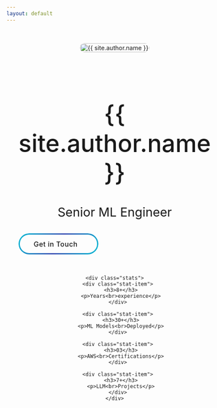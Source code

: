 ```yaml
---
layout: default
---
```


<div class="profile-page">
 

  <div class="profile-content">
    <div class="profile-header">
      <div class="text-content">
        <h1 class="name">{{ site.author.name }}</h1>
        <h2 class="title">Senior ML Engineer</h2>
        <div class="button-group">
          <a href="mailto:{{ site.author.email }}" class="cta-button">
            <div class="button-content">
              <span class="button-text">Get in Touch</span>
              <i class="fas fa-envelope"></i>
            </div>
          </a>
        </div>
      </div>
      <div class="profile-image">
        <img src="https://i.ibb.co/KGF2CLs/murtaza.jpg" alt="{{ site.author.name }}" />
      </div>
    </div>

    <div class="stats">
      <div class="stat-item">
        <h3>8+</h3>
        <p>Years<br>experience</p>
      </div>
      
      <div class="stat-item">
        <h3>30+</h3>
        <p>ML Models<br>Deployed</p>
      </div>
      
      <div class="stat-item">
        <h3>03</h3>
        <p>AWS<br>Certifications</p>
      </div>
      
      <div class="stat-item">
        <h3>7+</h3>
        <p>LLM<br>Projects</p>
      </div>
    </div>
  </div>
</div>

<style>
.profile-page {
  display: flex;
  flex-direction: column;
  align-items: center;
  padding: 2rem;
  max-width: 1200px;
  margin: 0 auto;
}

.social-links {
  display: flex;
  gap: 1.5rem;
  margin-bottom: 2rem;
}

.social-icon {
  width: 45px;
  height: 45px;
  border: 2px solid var(--text-color);
  border-radius: 50%;
  display: flex;
  align-items: center;
  justify-content: center;
  color: var(--text-color);
  font-size: 1.2rem;
  transition: all 0.3s ease;
}

.social-icon:hover {
  background-color: var(--text-color);
  color: var(--bg-color);
  transform: translateY(-3px);
}

.profile-content {
  text-align: center;
  width: 100%;
}

.profile-header {
  display: flex;
  align-items: center;
  justify-content: space-between;
  margin-bottom: 3rem;
  gap: 2rem;
}

.text-content {
  flex: 1;
  text-align: left;
}

.profile-image {
  flex: 1;
  max-width: 300px;
}

.profile-image img {
  width: 100%;
  height: auto;
  border-radius: 20px;
  transition: transform 0.3s ease;
}

.profile-image img:hover {
  transform: translateY(-5px);
}

.name {
  font-size: 3.5rem;
  font-weight: 500;
  margin-bottom: 0.5rem;
  color: var(--text-color);
}

.title {
  font-size: 1.8rem;
  color: var(--secondary);
  font-weight: 400;
  margin-bottom: 2rem;
}

.button-group {
  display: flex;
  gap: 1.5rem;
  margin-top: 2rem;
  align-items: center;
}

.cta-button {
  display: inline-block;
  padding: 0.9rem 2.2rem;
  text-decoration: none;
  font-weight: 500;
  transition: all 0.4s cubic-bezier(0.175, 0.885, 0.32, 1.275);
  position: relative;
  color: var(--text-color);
  background: var(--bg-color);
  border: none;
  z-index: 1;
  border-radius: 50px;
}

.cta-button::before {
  content: '';
  position: absolute;
  inset: 0;
  border-radius: 50px;
  padding: 3px;
  background: linear-gradient(120deg, #00bcd4 0%, #3f51b5 50%, #00bcd4 100%);
  -webkit-mask: 
    linear-gradient(#fff 0 0) content-box, 
    linear-gradient(#fff 0 0);
  -webkit-mask-composite: xor;
  mask-composite: exclude;
  pointer-events: none;
}

.button-content {
  display: flex;
  align-items: center;
  justify-content: center;
  gap: 0.8rem;
  position: relative;
}

.button-text {
  font-size: 1rem;
  letter-spacing: 0.5px;
}

.cta-button i {
  font-size: 1.1rem;
  transition: transform 0.4s ease;
}

.cta-button:hover {
  transform: translateY(-2px);
}

.cta-button:hover::before {
  background: linear-gradient(120deg, #3f51b5 0%, #00bcd4 50%, #3f51b5 100%);
}

.cta-button:hover i {
  transform: scale(1.1);
}

.stats {
  display: flex;
  justify-content: center;
  gap: 4rem;
  flex-wrap: wrap;
  margin-top: 4rem;
  padding: 0 2rem;
}

.stat-item {
  text-align: center;
}

.stat-item h3 {
  font-size: 2.5rem;
  font-weight: 500;
  margin-bottom: 0.5rem;
  color: var(--text-color);
}

.stat-item p {
  font-size: 1.1rem;
  color: var(--secondary);
  line-height: 1.4;
}

@media (max-width: 968px) {
  .profile-header {
    flex-direction: column-reverse;
    text-align: center;
  }
  
  .text-content {
    text-align: center;
  }
  
  .profile-image {
    max-width: 300px;
  }
  
  .stats {
    margin-top: 3rem;
  }
}

@media (max-width: 768px) {
  .name {
    font-size: 2.5rem;
  }
  
  .title {
    font-size: 1.4rem;
  }
  
  .stats {
    gap: 2rem;
    margin-top: 2rem;
  }
  
  .stat-item h3 {
    font-size: 2rem;
  }
  
  .stat-item p {
    font-size: 1rem;
  }
  
  .button-group {
    flex-direction: column;
    align-items: stretch;
    gap: 1rem;
  }
  
  .cta-button {
    text-align: center;
    padding: 0.8rem 1.8rem;
  }
  
  .button-content {
    justify-content: center;
  }
}

@media (prefers-color-scheme: dark) {
  .cta-button {
    color: var(--text-color);
    background: var(--bg-color);
  }
}
</style>
